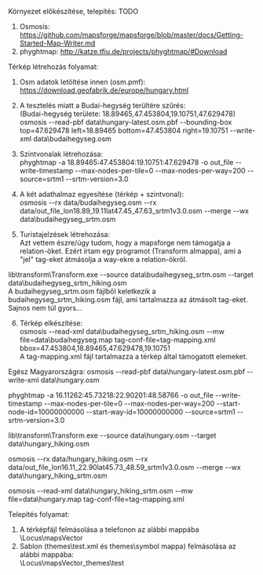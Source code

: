 Környezet előkészítése, telepítés: TODO
1. Osmosis: https://github.com/mapsforge/mapsforge/blob/master/docs/Getting-Started-Map-Writer.md
2. phyghtmap: http://katze.tfiu.de/projects/phyghtmap/#Download

Térkép létrehozás folyamat:
1. Osm adatok letöltése innen (osm.pmf): </br>
https://download.geofabrik.de/europe/hungary.html </br>

2. A tesztelés miatt a Budai-hegység terültére szűrés: </br>
(Budai-hegység területe: 18.89465,47.453804,19.10751,47.629478) </br>
osmosis --read-pbf data\hungary-latest.osm.pbf --bounding-box top=47.629478 left=18.89465 bottom=47.453804 right=19.10751 --write-xml data\budaihegyseg.osm </br>

3. Szintvonalak létrehozása: </br>
phyghtmap -a 18.89465:47.453804:19.10751:47.629478 -o out_file --write-timestamp --max-nodes-per-tile=0 --max-nodes-per-way=200 --source=srtm1 --srtm-version=3.0 </br>

4. A két adathalmaz egyesítése (térkép + szintvonal): </br>
osmosis --rx data/budaihegyseg.osm --rx data/out_file_lon18.89_19.11lat47.45_47.63_srtm1v3.0.osm --merge --wx data\budaihegyseg_srtm.osm </br>

5. Turistajelzések létrehozása: </br>
Azt vettem észre/úgy tudom, hogy a mapsforge nem támogatja a relation-öket. Ezért írtam egy programot (Transform almappa), ami a "jel" tag-eket átmásolja a way-ekre a relation-ökröl. </br>

lib\transform\Transform.exe --source data\budaihegyseg_srtm.osm --target data\budaihegyseg_srtm_hiking.osm </br>
A budaihegyseg_srtm.osm fájlből keletkezik a budaihegyseg_srtm_hiking.osm fájl, ami tartalmazza az átmásolt tag-eket. Sajnos nem túl gyors...</br>

6. Térkép elkészítése: </br>
osmosis --read-xml data\budaihegyseg_srtm_hiking.osm --mw file=data\budaihegyseg.map tag-conf-file=tag-mapping.xml bbox=47.453804,18.89465,47.629478,19.10751 </br>
A tag-mapping.xml fájl tartalmazza a térkép által támogatott elemeket.

Egész Magyarországra:
osmosis --read-pbf data\hungary-latest.osm.pbf --write-xml data\hungary.osm </br>

phyghtmap -a 16.11262:45.73218:22.90201:48.58766 -o out_file --write-timestamp --max-nodes-per-tile=0 --max-nodes-per-way=200 --start-node-id=10000000000 --start-way-id=10000000000 --source=srtm1 --srtm-version=3.0 </br>

lib\transform\Transform.exe --source data\hungary.osm --target data\hungary_hiking.osm </br>

osmosis --rx data/hungary_hiking.osm --rx data/out_file_lon16.11_22.90lat45.73_48.59_srtm1v3.0.osm --merge --wx data\hungary_hiking_srtm.osm </br>

osmosis --read-xml data\hungary_hiking_srtm.osm --mw file=data\hungary.map tag-conf-file=tag-mapping.xml </br>

Telepítés folyamat:
1. A térképfájl felmásolása a telefonon az alábbi mappába </br>
\Locus\mapsVector
2. Sablon (themes\test.xml és themes\symbol mappa) felmásolása az alábbi mappába: </br>
\Locus\mapsVector\_themes\test
